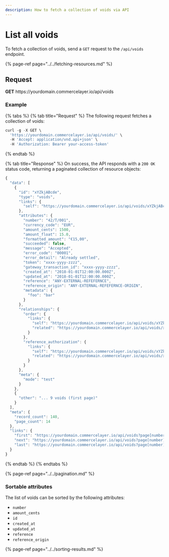 ```yaml
---
description: How to fetch a collection of voids via API
---
```


# List all voids

To fetch a collection of voids, send a `GET` request to the `/api/voids` endpoint.

{% page-ref page="../../fetching-resources.md" %}

## Request

**GET** https://<i></i>yourdomain.commercelayer.io/api/voids

### **Example**

{% tabs %}
{% tab title="Request" %}
The following request fetches a collection of voids:

```javascript
curl -g -X GET \
  'https://yourdomain.commercelayer.io/api/voids/' \
  -H 'Accept: application/vnd.api+json' \
  -H 'Authorization: Bearer your-access-token'
```
{% endtab %}

{% tab title="Response" %}
On success, the API responds with a `200 OK` status code, returning a paginated collection of resource objects:

```javascript
{
  "data": [
    {
      "id": "xYZkjABcde",
      "type": "voids",
      "links": {
        "self": "https://yourdomain.commercelayer.io/api/voids/xYZkjABcde"
      },
      "attributes": {
        "number": "42/T/001",
        "currency_code": "EUR",
        "amount_cents": 1500,
        "amount_float": 15.0,
        "formatted_amount": "€15,00",
        "succeeded": false,
        "message": "Accepted",
        "error_code": "00001",
        "error_detail": "Already settled",
        "token": "xxxx-yyyy-zzzz",
        "gateway_transaction_id": "xxxx-yyyy-zzzz",
        "created_at": "2018-01-01T12:00:00.000Z",
        "updated_at": "2018-01-01T12:00:00.000Z",
        "reference": "ANY-EXTERNAL-REFEFERNCE",
        "reference_origin": "ANY-EXTERNAL-REFEFERNCE-ORIGIN",
        "metadata": {
          "foo": "bar"
        }
      },
      "relationships": {
        "order": {
          "links": {
            "self": "https://yourdomain.commercelayer.io/api/voids/xYZkjABcde/relationships/order",
            "related": "https://yourdomain.commercelayer.io/api/voids/xYZkjABcde/order"
          }
        },
        "reference_authorization": {
          "links": {
            "self": "https://yourdomain.commercelayer.io/api/voids/xYZkjABcde/relationships/reference_authorization",
            "related": "https://yourdomain.commercelayer.io/api/voids/xYZkjABcde/reference_authorization"
          }
        }
      },
      "meta": {
        "mode": "test"
      }
    },
    {
      "other": "... 9 voids (first page)"
    }
  ],
  "meta": {
    "record_count": 140,
    "page_count": 14
  },
  "links": {
    "first": "https://yourdomain.commercelayer.io/api/voids?page[number]=1&page[size]=10",
    "next": "https://yourdomain.commercelayer.io/api/voids?page[number]=2&page[size]=10",
    "last": "https://yourdomain.commercelayer.io/api/voids?page[number]=14&page[size]=10"
  }
}
```
{% endtab %}
{% endtabs %}

{% page-ref page="../../pagination.md" %}

### Sortable attributes

The list of voids can be sorted by the following attributes:

* `number`
* `amount_cents`
* `id`
* `created_at`
* `updated_at`
* `reference`
* `reference_origin`

{% page-ref page="../../sorting-results.md" %}

